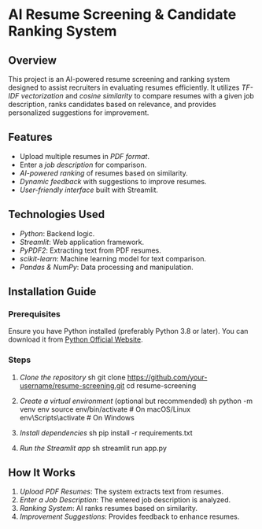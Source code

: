 # AI Resume Screening & Candidate Ranking System

## Overview
This project is an AI-powered resume screening and ranking system designed to assist recruiters in evaluating resumes efficiently. It utilizes *TF-IDF vectorization* and *cosine similarity* to compare resumes with a given job description, ranks candidates based on relevance, and provides personalized suggestions for improvement.

## Features
- Upload multiple resumes in *PDF format*.
- Enter a *job description* for comparison.
- *AI-powered ranking* of resumes based on similarity.
- *Dynamic feedback* with suggestions to improve resumes.
- *User-friendly interface* built with Streamlit.

## Technologies Used
- *Python*: Backend logic.
- *Streamlit*: Web application framework.
- *PyPDF2*: Extracting text from PDF resumes.
- *scikit-learn*: Machine learning model for text comparison.
- *Pandas & NumPy*: Data processing and manipulation.

## Installation Guide
### Prerequisites
Ensure you have Python installed (preferably Python 3.8 or later). You can download it from [Python Official Website](https://www.python.org/).

### Steps
1. *Clone the repository*
   sh
   git clone https://github.com/your-username/resume-screening.git
   cd resume-screening
   
2. *Create a virtual environment* (optional but recommended)
   sh
   python -m venv env
   source env/bin/activate   # On macOS/Linux
   env\Scripts\activate      # On Windows
   
3. *Install dependencies*
   sh
   pip install -r requirements.txt
   
4. *Run the Streamlit app*
   sh
   streamlit run app.py
   

## How It Works
1. *Upload PDF Resumes*: The system extracts text from resumes.
2. *Enter a Job Description*: The entered job description is analyzed.
3. *Ranking System*: AI ranks resumes based on similarity.
4. *Improvement Suggestions*: Provides feedback to enhance resumes.
